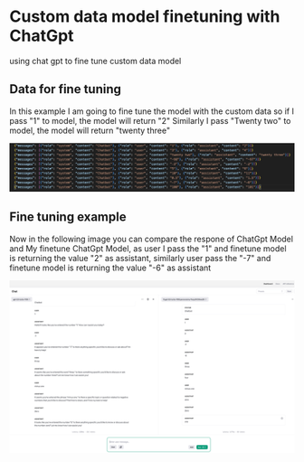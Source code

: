 # Custom data model finetuning with ChatGpt
using chat gpt to fine tune custom data model

## Data for fine tuning

In this example I am going to fine tune the model with the custom data so if I pass "1" to model, the model will return "2"
Similarly I pass "Twenty two" to model, the model will return "twenty three"

![Application Screenshot](https://github.com/leodeveloper/custom-data-model-finetuning/blob/main/Custom-data%20for%20fine%20tune.png)

## Fine tuning example

Now in the following image you can compare the respone of ChatGpt Model and My finetune ChatGpt Model, as user I pass the "1" and finetune model is returning the value "2" as assistant, similarly user pass the "-7" and finetune model is returning the value "-6" as assistant


![Application Screenshot](https://github.com/leodeveloper/custom-data-model-finetuning/blob/main/Custom-data%20fine%20tuning%20chat%20gpt.png)
